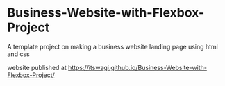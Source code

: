 ﻿# Business-Website-with-Flexbox-Project

A template project on making a business website landing page using html and css

website published at https://itswagi.github.io/Business-Website-with-Flexbox-Project/
